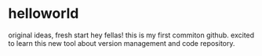 # helloworld
original ideas, fresh start
hey fellas! this is my first commiton github. excited to learn this new tool about version management and code repository.
